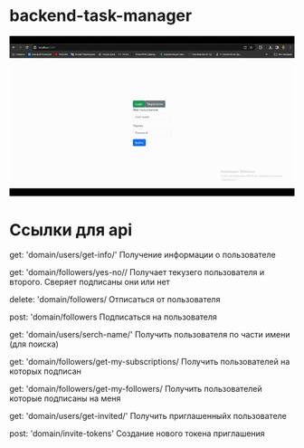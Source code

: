 # backend-task-manager

  [![Альтернативный текст](./docs/TaskManager-ezgif.com-video-to-gif-converter.gif)](https://youtu.be/U5bV3HRUv2E)


# Ссылки для api


get: 'domain/users/get-info/<sid>' Получение информации о пользователе

get: 'domain/followers/yes-no/<userId>/<frendId> Получает текузего пользователя и второго. Сверяет подписаны они или нет

delete: 'domain/followers/<idRecord> Отписаться от пользователя

post: 'domain/followers  Подписаться на пользователя

get: 'domain/users/serch-name/<userName>' Получить пользователя по части имени (для поиска)

get: 'domain/followers/get-my-subscriptions/<id> Получить пользователей на которых подписан

get: 'domain/followers/get-my-followers/<id> Получить пользователей которые подписаны на меня

get: 'domain/users/get-invited/<id>' Получить приглашенныйх пользователе

post: 'domain/invite-tokens' Создание нового токена приглашения







